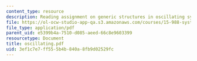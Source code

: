 ```yaml
---
content_type: resource
description: Reading assignment on generic structures in oscillating systems.
file: https://ol-ocw-studio-app-qa.s3.amazonaws.com/courses/15-988-system-dynamics-self-study-fall-1998-spring-1999/3ef1c7e7ff555b4b840a8fb9d02529fc_oscillating.pdf
file_type: application/pdf
parent_uid: e5399b4a-7510-d085-aeed-66c8e9603399
resourcetype: Document
title: oscillating.pdf
uid: 3ef1c7e7-ff55-5b4b-840a-8fb9d02529fc
---
```

